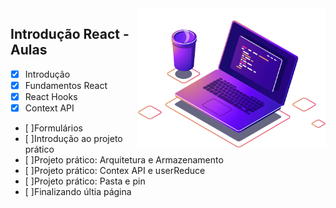 <img src="../.img/computer-illustration.png" min-width="100px" max-width="400px" width="300px" align="right" alt="Logo - Nu Descomplica">

## Introdução React - Aulas

- [x] Introdução
- [x] Fundamentos React
- [x] React Hooks
- [x] Context API
- [ ]Formulários
- [ ]Introdução ao projeto prático
- [ ]Projeto prático: Arquitetura e Armazenamento
- [ ]Projeto prático: Contex API e userReduce
- [ ]Projeto prático: Pasta e pin
- [ ]Finalizando últia página
